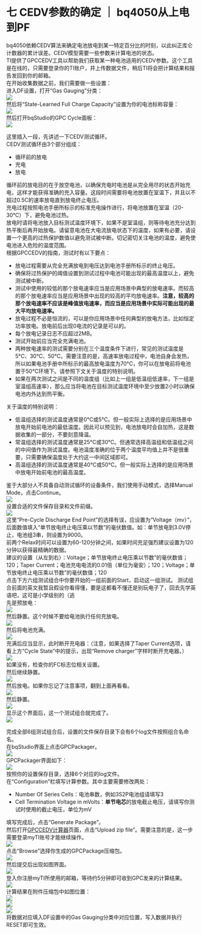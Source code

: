 # 七 CEDV参数的确定 ｜ bq4050从上电到PF
bq4050依赖CEDV算法来确定电池放电到某一特定百分比的时刻，以此纠正库仑计数器的累计误差。CEDV模型需要一些参数来计算电池的状态。  
TI提供了GPCCEDV工具以帮助我们获取某一种电池适用的CEDV参数。这个工具是在线的，只需要登录你的TI账户，并上传数据文件，稍后TI将会把计算结果和报告发回到你的邮箱。  
在开始收集数据之前，我们需要做一些设置：  
进入DF设置，打开“Gas Gauging”分类：  
![](https://bq4050startup.vercel.app/pages/assets/7-1.jpg)  
然后将“State-Learned Full Charge Capacity”设置为你的电池标称容量：  
![](https://bq4050startup.vercel.app/pages/assets/7-2.jpg)  
然后打开bqStudio的GPC Cycle面板：  
![](https://bq4050startup.vercel.app/pages/assets/7-3.jpg)  

这里插入一段，先讲述一下CEDV测试循环。  
CEDV测试循环由3个部分组成：
- 循环前的放电
- 充电
- 放电

循环前的放电目的在于放空电池，以确保充电时电池是从完全用尽的状态开始充电，这样才能获得准确的充入容量。这段时间需要将电池放置在室温下，并且以不超过0.5C的速率放电直到放电终止电压。  
充电过程按照电池手册所标示的标准充电操作进行，将电池放置在室温（20-30℃）下，避免电池过热。  
放电时请将电池放入目标测试温度环境下，如果不是室温组，则等待电池充分达到热平衡后再开始放电。请留意电池在大电流放电状态下的温度，如果有必要，请设置一个更高的过热保护数值以避免测试被中断。切记密切关注电池的温度，避免使电池进入危险的温度范围。  
根据GPCCEDV的指南，测试时有以下要点：  
- 放电过程需要从完全充满放电到电压达到电池手册所标示的终止电压。
- 确保将过热保护的阈值设置到测试过程中电池可能出现的最高温度以上，避免测试被中断。
- 测试中使用的较低的那个放电速率应当是应用场景中典型的放电速率。而较高的那个放电速率应当是应用场景中出现的较高的平均放电速率。**注意，较高的那个放电速率不应该是峰值放电速率，而应当是应用场景中实际可能出现的最大平均放电速率。**
- 放电过程不必是恒流的，可以是你应用场景中任何典型的放电方法，比如恒定功率放电。放电前后出现0电流的记录是可以的。
- 每个放电记录日志不应超过2MB。
- 测试开始前应当完全充满电池。
- 两种放电速率的测试需要分别在三个温度条件下进行，常见的测试温度是5°C、30°C、50°C。需要注意的是，高速率放电过程中，电池自身会发热，所以如果电池手册中所标示的最高放电温度为70°C，你可以在放电前将电池置于50°C环境下。请参照下文关于温度的特别说明。
- 如果在两次测试之间是不同的温度组（比如上一组是低温组低速率，下一组是室温组高速率），那么应当将电池在目标测试温度环境中至少放置2小时以确保电池内外达到热平衡。

关于温度的特别说明：
- 低温组选择的测试温度通常是0°C或5°C。但一般实际上选择的是应用场景中放电开始前电池的最低温度。因此可以预见到，电池放电时会自加热，这是数据收集的一部分，不要刻意降温。
- 常温组选择的测试温度通常是25°C或30°C。但通常选择高温组和低温组之间的中间值作为测试温度。电池温度准确的位于两个温度平均值上并不是很重要，只需要确保温度处于大约这一中间区域即可。
- 高温组选择的测试温度通常是40°C或50°C。但一般实际上选择的是应用场景中放电开始前电池的最高温度。

鉴于大部分人不具备自动测试循环的设备条件，我们使用手动模式，选择Manual Mode，点击Continue。  
![](https://bq4050startup.vercel.app/pages/assets/7-4.jpg)  
设置合适的文件保存目录和文件前缀。  
![](https://bq4050startup.vercel.app/pages/assets/7-5.jpg)  
这里“Pre-Cycle Discharge End Point”的选择有误，应设置为“Voltage（mv）”，后面数值填入“单节放电终止电压乘以节数”的毫伏数值。如：单节放电到3.0V停止，电池组3串，则设置为9000。  
前两个Relax时间可以设置为60-120分钟之间，如果时间充足强烈建议设置为120分钟以获得最精确的数据。  
建议的设置（从左到右）：Voltage；单节放电终止电压乘以节数”的毫伏数值；120；Taper Current；电池充电电流的0.01倍（单位为毫安）；120；Voltage；单节放电终止电压乘以节数”的毫伏数值；120  
点击下方六组测试组合中你要开始的一组前面的Start，启动这一组测试。
测试组合前面的英文我暂且假设你看得懂，要是这都看不懂还是别玩电子了，回去先学英语吧，这可是小学级别的（逃  
先是预放电：  
![](https://bq4050startup.vercel.app/pages/assets/7-6.jpg)  
然后静置。这个时候不要给电池执行任何充放电。  
![](https://bq4050startup.vercel.app/pages/assets/7-7.jpg)  
然后将电池充满。  
![](https://bq4050startup.vercel.app/pages/assets/7-8.jpg)  
充满后应当显示，此时断开充电器：（注意，如果选择了Taper Current选项，请看上方“Cycle State”中的提示，出现“Remove charger”字样时断开充电器。）  
![](https://bq4050startup.vercel.app/pages/assets/7-9.jpg)  
如果没有，检查你的FC标志位相关设置。  
然后继续静置。  
![](https://bq4050startup.vercel.app/pages/assets/7-10.jpg)  
然后放电。如果你忘记了注意事项，翻到上面再看看。  
![](https://bq4050startup.vercel.app/pages/assets/7-11.jpg)  
然后静置。  
![](https://bq4050startup.vercel.app/pages/assets/7-12.jpg)  
显示这个界面后，这一个测试组合就完成了。  
![](https://bq4050startup.vercel.app/pages/assets/7-13.jpg)  

完成全部6组测试组合后，设置的文件保存目录下会有6个log文件按照组合名命名。  
在bqStudio界面上点击GPCPackager。  
![](https://bq4050startup.vercel.app/pages/assets/7-14.jpg)  
GPCPackager界面如下：  
![](https://bq4050startup.vercel.app/pages/assets/7-15.jpg)  
按照你的设置保存目录，选择6个对应的log文件。  
在“Configuration”栏填写计算参数。其中主要需要修改两处：  
- Number Of Series Cells：电池串数，例如3S2P电池组请填写3
- Cell Termination Voltage in mVolts：**单节电芯**的放电截止电压，请填写你测试时使用的截止电压，单位为mV

填写完成后，点击“Generate Package”。  
然后打开[GPCCEDV计算器](https://www.ti.com.cn/tool/cn/GPCCEDV)页面，点击“Upload zip file”。需要注意的是，这一步需要登录myTI账号才能继续操作。  
![](https://bq4050startup.vercel.app/pages/assets/7-16.jpg)  
点击“Browse”选择你生成的GPCPackage压缩包。  
![](https://bq4050startup.vercel.app/pages/assets/7-17.jpg)  
然后提交后出现如图界面。  
![](https://bq4050startup.vercel.app/pages/assets/7-18.jpg)  
登入你注册myTI所使用的邮箱，等待约5分钟即可收到GPC发来的计算结果。  
![](https://bq4050startup.vercel.app/pages/assets/7-19.jpg)  
计算结果在附件压缩包中如图位置：  
![](https://bq4050startup.vercel.app/pages/assets/7-20.jpg)  
![](https://bq4050startup.vercel.app/pages/assets/7-21.jpg)  
![](https://bq4050startup.vercel.app/pages/assets/7-22.jpg)  
将数据对应填入DF设置中的Gas Gauging分类中对应位置，写入数据并执行RESET即可生效。
